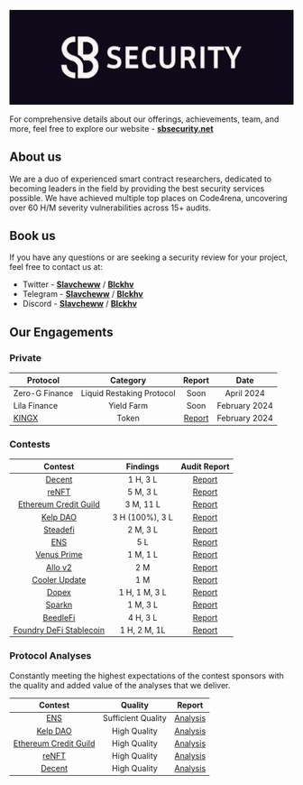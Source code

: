 <p align="center">
    <a href="https://sbsecurity.net" target="_blank">
        <img src="img/Banner.png" alt="SBSecurity Banner">
    </a>
</p>

For comprehensive details about our offerings, achievements, team, and more, feel free to explore our website - [**sbsecurity.net**](https://sbsecurity.net/)

## About us

We are a duo of experienced smart contract researchers, dedicated to becoming leaders in the field by providing the best security services possible. We have achieved multiple top places on Code4rena, uncovering over 60 H/M severity vulnerabilities across 15+ audits.

## Book us

If you have any questions or are seeking a security review for your project, feel free to contact us at:

- Twitter - [**Slavcheww**](https://twitter.com/Slavcheww) / [**Blckhv**](https://twitter.com/blckhv)
- Telegram - [**Slavcheww**](https://t.me/Slavcheww) / [**Blckhv**](https://t.me/Blckhv)
- Discord - [**Slavcheww**](https://discordapp.com/users/263383171058499585) / [**Blckhv**](https://discordapp.com/users/215564246786768896)

## Our Engagements

### Private

| **Protocol** | Category | Report | Date |
|-----------------|:----------------:|:------------------:|:------------------------:|
| Zero-G Finance          | Liquid Restaking Protocol | Soon |	April 2024 |
| Lila Finance          | Yield Farm | Soon |	February 2024 |
| [KINGX](https://kingx.titanxmarket.win/)                    | Token | [Report](/reports/private/KINGX-Security-Review.pdf) |	February 2024 |


### Contests

| Contest | Findings | Audit Report |
|:--:|:--:|:--:|
| [Decent](https://code4rena.com/audits/2024-01-decent) | 1 H, 3 L | [Report](/reports/contests/2024-01-Decent.md) |
| [reNFT](https://code4rena.com/audits/2024-01-renft) | 5 M, 3 L | [Report](/reports/contests/2024-01-reNFT.md) |
| [Ethereum Credit Guild](https://code4rena.com/audits/2023-12-ethereum-credit-guild) | 3 M, 11 L | [Report](/reports/contests/2023-12-EthereumCreditGuild.md) |
| [Kelp DAO](https://code4rena.com/audits/2023-11-kelp-dao-rseth) | 3 H (100%), 3 L| [Report](/reports/contests/2023-11-KelpDAO.md) |
| [Steadefi](https://www.codehawks.com/contests/clo38mm260001la08daw5cbuf) | 2 M, 3 L | [Report](/reports/contests/2023-10-SteadeFi.md) |
| [ENS](https://code4rena.com/audits/2023-10-ens) | 5 L | [Report](/reports/contests/2023-10-ENS.md) |
| [Venus Prime](https://code4rena.com/audits/2023-09-venus-prime) | 1 M, 1 L | [Report](/reports/contests/2023-09-Venus-Prime.md) |
| [Allo v2](https://audits.sherlock.xyz/contests/109) | 2 M | [Report](/reports/contests/2023-09-Allo-V2.md) |
| [Cooler Update](https://audits.sherlock.xyz/contests/107) | 1 M | [Report](/reports/contests/2023-08-Cooler-Update.md) |
| [Dopex](https://code4rena.com/audits/2023-08-dopex) | 1 H, 1 M, 3 L | [Report](/reports/contests/2023-08-Dopex.md) |
| [Sparkn](https://www.codehawks.com/contests/cllcnja1h0001lc08z7w0orxx) | 1 M, 3 L | [Report](/reports/contests/2023-09-Sparkn.md) |
| [BeedleFi](https://www.codehawks.com/contests/clkbo1fa20009jr08nyyf9wbx) | 4 H, 3 L | [Report](/reports/contests/2023-06-BeedleFi.md) |
| [Foundry DeFi Stablecoin](https://www.codehawks.com/contests/cljx3b9390009liqwuedkn0m0) | 1 H, 2 M, 1L | [Report](/reports/contests/2023-06-Defi-Stablecoin.md) |

### Protocol Analyses

Constantly meeting the highest expectations of the contest sponsors with the quality and added value of the analyses that we deliver.

| Contest | Quality | Report |
|:--:|:--:|:--:|
| [ENS](https://code4rena.com/audits/2023-10-ens) | Sufficient Quality | [Analysis](/analyses/2023-10-ENS.md) |
| [Kelp DAO](https://code4rena.com/audits/2023-11-kelp-dao-rseth) | High Quality | [Analysis](/analyses/2023-11-KelpDAO.md) |
| [Ethereum Credit Guild](https://code4rena.com/audits/2023-12-ethereum-credit-guild#top) | High Quality | [Analysis](/analyses/2023-12-EthereumCreditGuild.md) |
| [reNFT](https://code4rena.com/audits/2024-01-renft#top) | High Quality | [Analysis](/analyses/2024-01-reNFT.md) |
| [Decent](https://code4rena.com/audits/2024-01-decent#top) | High Quality | [Analysis](/analyses/2024-01-Decent.md) |
